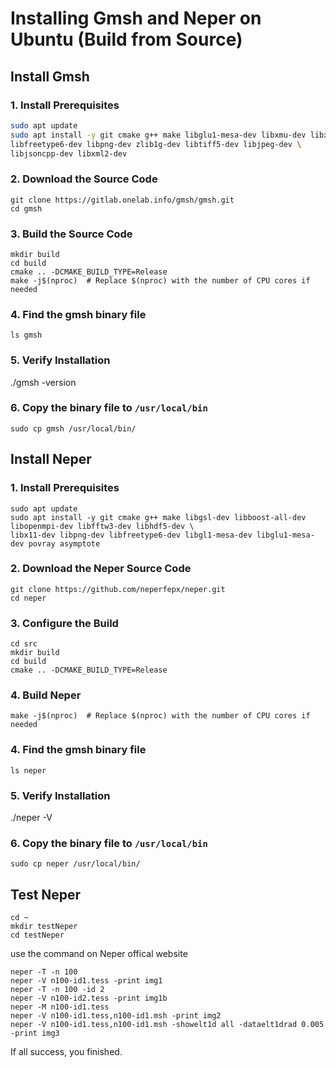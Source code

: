 # Installing Gmsh and Neper on Ubuntu (Build from Source)

## Install Gmsh

### 1. Install Prerequisites
```bash
sudo apt update
sudo apt install -y git cmake g++ make libglu1-mesa-dev libxmu-dev libxi-dev \
libfreetype6-dev libpng-dev zlib1g-dev libtiff5-dev libjpeg-dev \
libjsoncpp-dev libxml2-dev
```

### 2. Download the Source Code
```
git clone https://gitlab.onelab.info/gmsh/gmsh.git
cd gmsh
```

### 3. Build the Source Code
```
mkdir build
cd build
cmake .. -DCMAKE_BUILD_TYPE=Release
make -j$(nproc)  # Replace $(nproc) with the number of CPU cores if needed
```

### 4. Find the gmsh binary file
```
ls gmsh
```

### 5. Verify Installation
./gmsh -version

### 6. Copy the binary file to `/usr/local/bin`
```
sudo cp gmsh /usr/local/bin/
```

## Install Neper
### 1. Install Prerequisites
```
sudo apt update
sudo apt install -y git cmake g++ make libgsl-dev libboost-all-dev libopenmpi-dev libfftw3-dev libhdf5-dev \
libx11-dev libpng-dev libfreetype6-dev libgl1-mesa-dev libglu1-mesa-dev povray asymptote
```

### 2. Download the Neper Source Code
```
git clone https://github.com/neperfepx/neper.git
cd neper
```

### 3. Configure the Build
```
cd src
mkdir build
cd build
cmake .. -DCMAKE_BUILD_TYPE=Release
```

### 4. Build Neper
```
make -j$(nproc)  # Replace $(nproc) with the number of CPU cores if needed
```

### 4. Find the gmsh binary file
```
ls neper
```

### 5. Verify Installation
./neper -V

### 6. Copy the binary file to `/usr/local/bin`
```
sudo cp neper /usr/local/bin/
```

## Test Neper
```
cd ~
mkdir testNeper
cd testNeper
```
use the command on Neper offical website
```
neper -T -n 100
neper -V n100-id1.tess -print img1
neper -T -n 100 -id 2
neper -V n100-id2.tess -print img1b
neper -M n100-id1.tess
neper -V n100-id1.tess,n100-id1.msh -print img2
neper -V n100-id1.tess,n100-id1.msh -showelt1d all -dataelt1drad 0.005 -print img3
```
If all success, you finished.



